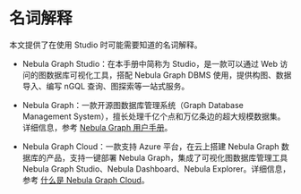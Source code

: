 # 名词解释

本文提供了在使用 Studio 时可能需要知道的名词解释。

- Nebula Graph Studio：在本手册中简称为 Studio，是一款可以通过 Web 访问的图数据库可视化工具，搭配 Nebula Graph DBMS 使用，提供构图、数据导入、编写 nGQL 查询、图探索等一站式服务。

- Nebula Graph：一款开源图数据库管理系统（Graph Database Management System），擅长处理千亿个点和万亿条边的超大规模数据集。详细信息，参考 [Nebula Graph 用户手册](../../README.md "点击前往 Nebula Graph 用户手册")。

- Nebula Graph Cloud：一款支持 Azure 平台，在云上搭建 Nebula Graph 数据库的产品，支持一键部署 Nebula Graph，集成了可视化图数据库管理工具 Nebula Graph Studio、Nebula Dashboard、Nebula Explorer。详细信息，参考 [什么是 Nebula Graph Cloud](../../nebula-cloud/1.what-is-cloud.md)。

